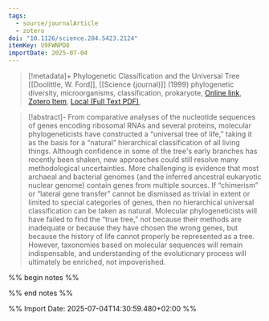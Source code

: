 ```yaml
---
tags:
  - source/journalArticle
  - zotero
doi: "10.1126/science.284.5423.2124"
itemKey: U9FWNPD8
importDate: 2025-07-04
---
```

>[!metadata]+
> Phylogenetic Classification and the Universal Tree
> [[Doolittle, W. Ford]], 
> [[Science (journal)]] (1999)
> phylogenetic diversity, microorganisms, classification, prokaryote, 
> [Online link](https://www.science.org/doi/10.1126/science.284.5423.2124), [Zotero Item](zotero://select/library/items/U9FWNPD8), [Local (Full Text PDF)](file://C:/Users/aburg/Documents/references/zotero/storage/HKI9TWX7/Doolittle1999_PhylogeneticClassification.pdf), 

>[!abstract]-
>From comparative analyses of the nucleotide sequences of genes encoding ribosomal RNAs and several proteins, molecular phylogeneticists have constructed a “universal tree of life,” taking it as the basis for a “natural” hierarchical classification of all living things. Although confidence in some of the tree's early branches has recently been shaken, new approaches could still resolve many methodological uncertainties. More challenging is evidence that most archaeal and bacterial genomes (and the inferred ancestral eukaryotic nuclear genome) contain genes from multiple sources. If “chimerism” or “lateral gene transfer” cannot be dismissed as trivial in extent or limited to special categories of genes, then no hierarchical universal classification can be taken as natural. Molecular phylogeneticists will have failed to find the “true tree,” not because their methods are inadequate or because they have chosen the wrong genes, but because the history of life cannot properly be represented as a tree. However, taxonomies based on molecular sequences will remain indispensable, and understanding of the evolutionary process will ultimately be enriched, not impoverished.

%% begin notes %%

%% end notes %%

%% Import Date: 2025-07-04T14:30:59.480+02:00 %%

